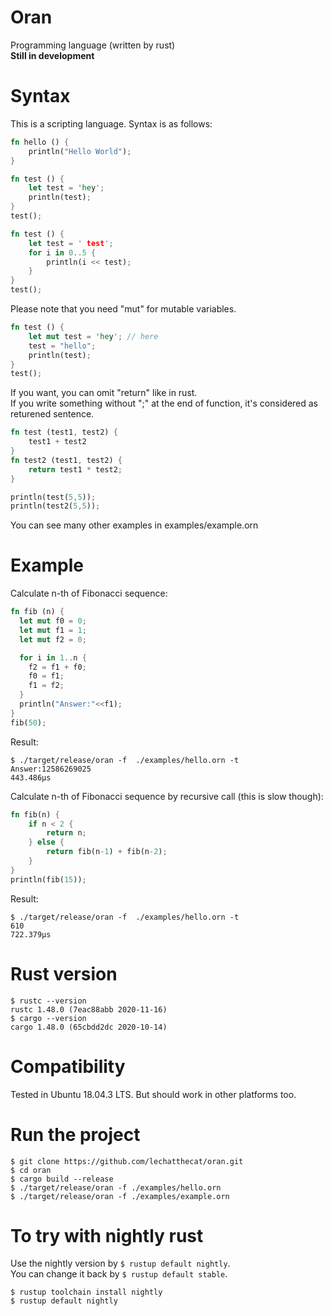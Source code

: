 # Oran
Programming language (written by rust)  
**Still in development**

# Syntax
This is a scripting language. Syntax is as follows:
```rust
fn hello () {
    println("Hello World");
}
```

```rust
fn test () {
    let test = 'hey';
    println(test);
}
test();
````

```rust
fn test () {
    let test = ' test';
    for i in 0..5 {
        println(i << test);
    }
}
test();
```
Please note that you need "mut" for mutable variables.
```rust
fn test () {
    let mut test = 'hey'; // here
    test = "hello"; 
    println(test);
}
test();
```

If you want, you can omit "return" like in rust.  
If you write something without ";" at the end of function, it's considered as returened sentence.
```rust
fn test (test1, test2) {
    test1 + test2
}
fn test2 (test1, test2) {
    return test1 * test2;
}

println(test(5,5));
println(test2(5,5));
```

You can see many other examples in examples/example.orn

# Example
Calculate n-th of Fibonacci sequence:
```rust
fn fib (n) {
  let mut f0 = 0;
  let mut f1 = 1;
  let mut f2 = 0;

  for i in 1..n {
    f2 = f1 + f0;
    f0 = f1;
    f1 = f2;
  }
  println("Answer:"<<f1);
}
fib(50);
```

Result:
```
$ ./target/release/oran -f  ./examples/hello.orn -t
Answer:12586269025
443.486µs
```

Calculate n-th of Fibonacci sequence by recursive call (this is slow though):
```rust
fn fib(n) {
    if n < 2 {
        return n;
    } else {
        return fib(n-1) + fib(n-2);
    }
}
println(fib(15));
```

Result:
```
$ ./target/release/oran -f  ./examples/hello.orn -t
610
722.379µs
```

# Rust version
```
$ rustc --version
rustc 1.48.0 (7eac88abb 2020-11-16)
$ cargo --version
cargo 1.48.0 (65cbdd2dc 2020-10-14)
```

# Compatibility
Tested in Ubuntu 18.04.3 LTS.
But should work in other platforms too.

# Run the project
```
$ git clone https://github.com/lechatthecat/oran.git
$ cd oran
$ cargo build --release
$ ./target/release/oran -f ./examples/hello.orn
$ ./target/release/oran -f ./examples/example.orn
```

# To try with nightly rust
Use the nightly version by `$ rustup default nightly`.  
You can change it back by `$ rustup default stable`.
```
$ rustup toolchain install nightly
$ rustup default nightly
```
